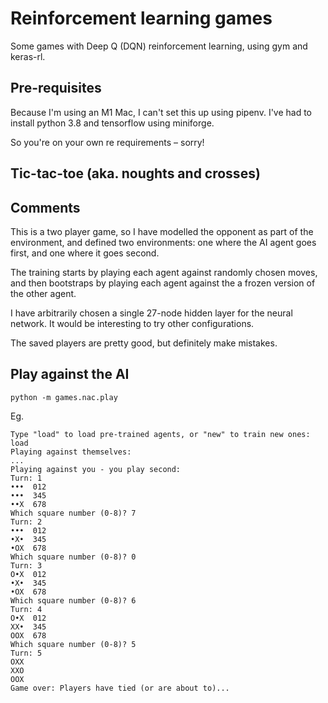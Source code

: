 # Reinforcement learning games

Some games with Deep Q (DQN) reinforcement learning, using gym and keras-rl.

## Pre-requisites

Because I'm using an M1 Mac, I can't set this up using pipenv. I've had to install python 3.8 and tensorflow using miniforge.

So you're on your own re requirements – sorry!

## Tic-tac-toe (aka. noughts and crosses)

## Comments

This is a two player game, so I have modelled the opponent as part of the environment, and defined two environments:
one where the AI agent goes first, and one where it goes second.

The training starts by playing each agent against randomly chosen moves, and then bootstraps by playing each agent
against the a frozen version of the other agent.

I have arbitrarily chosen a single 27-node hidden layer for the neural network.
It would be interesting to try other configurations.

The saved players are pretty good, but definitely make mistakes.

## Play against the AI

```
python -m games.nac.play
```

Eg.
```
Type "load" to load pre-trained agents, or "new" to train new ones: load
Playing against themselves:
...
Playing against you - you play second:
Turn: 1
•••  012
•••  345
••X  678
Which square number (0-8)? 7
Turn: 2
•••  012
•X•  345
•OX  678
Which square number (0-8)? 0
Turn: 3
O•X  012
•X•  345
•OX  678
Which square number (0-8)? 6
Turn: 4
O•X  012
XX•  345
OOX  678
Which square number (0-8)? 5
Turn: 5
OXX
XXO
OOX
Game over: Players have tied (or are about to)...
```
